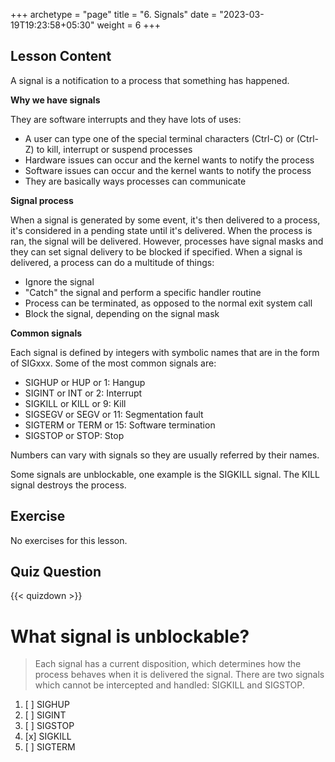 +++
archetype = "page"
title = "6. Signals"
date = "2023-03-19T19:23:58+05:30"
weight = 6
+++

## Lesson Content

A signal is a notification to a process that something has happened.

**Why we have signals**

They are software interrupts and they have lots of uses:

- A user can type one of the special terminal characters (Ctrl-C) or (Ctrl-Z) to kill, interrupt or suspend processes
- Hardware issues can occur and the kernel wants to notify the process
- Software issues can occur and the kernel wants to notify the process
- They are basically ways processes can communicate

**Signal process**

When a signal is generated by some event, it's then delivered to a process, it's considered in a pending state until it's delivered. When the process is ran, the signal will be delivered. However, processes have signal masks and they can set signal delivery to be blocked if specified. When a signal is delivered, a process can do a multitude of things: 

- Ignore the signal
- "Catch" the signal and perform a specific handler routine
- Process can be terminated, as opposed to the normal exit system call
- Block the signal, depending on the signal mask

**Common signals**

Each signal is defined by integers with symbolic names that are in the form of SIGxxx. Some of the most common signals are: 

- SIGHUP or HUP or 1: Hangup
- SIGINT or INT or 2: Interrupt
- SIGKILL or KILL or 9: Kill
- SIGSEGV or SEGV or 11: Segmentation fault
- SIGTERM or TERM or 15: Software termination
- SIGSTOP or STOP: Stop

Numbers can vary with signals so they are usually referred by their names.

Some signals are unblockable, one example is the SIGKILL signal. The KILL signal destroys the process.

## Exercise

No exercises for this lesson.

## Quiz Question

{{< quizdown >}}

# What signal is unblockable?

> Each signal has a current disposition, which determines how the process behaves when it is delivered the signal. There are two signals which cannot be intercepted and handled: SIGKILL and SIGSTOP.

1. [ ] SIGHUP
2. [ ] SIGINT
3. [ ] SIGSTOP
4. [x] SIGKILL
5. [ ] SIGTERM